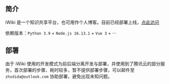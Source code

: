 ## 简介

iWiki 是一个知识共享平台，也可用作个人博客。目前已经部署上线，[点此访问](https://wiki.incv.net)

依赖版本：`Python 3.9` + `Node.js 16.13.1` + `Vue 3` + ···

## 部署

由于 iWiki 使用的开发模式为前后端分离开发与部署，并使用到了腾讯云的部分服务，首次部署的步骤、耗时较多，暂不提供部署步骤，可以邮件至 `zhxdida@outlook.com` 协助部署，避免出现未知问题。

